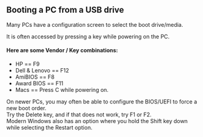 ## Booting a PC from a USB drive  

Many PCs have a configuration screen to select the boot drive/media.  

It is often accessed by pressing a key while powering on the PC.  

#### Here are some Vendor / Key combinations:  
* HP == F9  
* Dell & Lenovo == F12  
* AmiBIOS == F8  
* Award BIOS == F11  
* Macs == Press C while powering on.  

On newer PCs, you may often be able to configure the BIOS/UEFI to force a new boot order.  
Try the Delete key, and if that does not work, try F1 or F2.  
Modern Windows also has an option where you hold the Shift key down while selecting the Restart option.  
